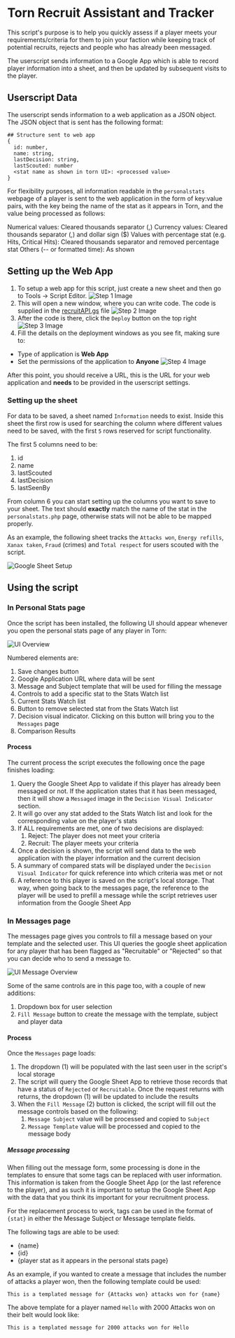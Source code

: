 # Torn Recruit Assistant and Tracker

This script's purpose is to help you quickly assess if a player meets your requirements/criteria for them to join your
faction while keeping track of potential recruits, rejects and people who has already been messaged.

The userscript sends information to a Google App which is able to record player information into a sheet, and then be 
updated by subsequent visits to the player.

## Userscript Data

The userscript sends information to a web application as a JSON object. The JSON object that is sent has the following format:
```
## Structure sent to web app
{
  id: number,
  name: string,
  lastDecision: string,
  lastScouted: number
  <stat name as shown in torn UI>: <processed value>
}
```

For flexibility purposes, all information readable in the `personalstats` webpage of a player is sent to the web application
in the form of key:value pairs, with the key being the name of the stat as it appears in Torn, and the value being processed as follows:

Numerical values: Cleared thousands separator (,)
Currency values: Cleared thousands separator (,) and dollar sign ($)
Values with percentage stat (e.g. Hits, Critical Hits): Cleared thousands separator and removed percentage stat
Others (-- or formatted time): As shown

## Setting up the Web App

1. To setup a web app for this script, just create a new sheet and then go to Tools -> Script Editor.
![Step 1 Image](images/step1.png)
1. This will open a new window, where you can write code. The code is supplied in the [recruitAPI.gs](recruitAPI.gs) file
![Step 2 Image](images/step2.png)
1. After the code is there, click the `Deploy` button on the top right 
![Step 3 Image](images/step3.png)
1. Fill the details on the deployment windows as you see fit, making sure to:
* Type of application is **Web App**
* Set the permissions of the application to **Anyone**
![Step 4 Image](images/step4.png)

After this point, you should receive a URL, this is the URL for your web application and **needs** to be provided in 
the userscript settings.

### Setting up the sheet

For data to be saved, a sheet named `Information` needs to exist. Inside this sheet the first row is used for searching
the column where different values need to be saved, with the first `5` rows reserved for script functionality.

The first 5 columns need to be:
1. id
1. name
1. lastScouted
1. lastDecision
1. lastSeenBy

From column 6 you can start setting up the columns you want to save to your sheet. The text should **exactly** match the
name of the stat in the `personalstats.php` page, otherwise stats will not be able to be mapped properly.

As an example, the following sheet tracks the `Attacks won`, `Energy refills`, `Xanax taken`, `Fraud` (crimes) 
and `Total respect` for users scouted with the script. 

![Google Sheet Setup](images/sheetsetup.png)

## Using the script

### In Personal Stats page

Once the script has been installed, the following UI should appear whenever you open the personal stats page of any player
in Torn:

![UI Overview](images/ui1.png)

Numbered elements are:
1. Save changes button
1. Google Application URL where data will be sent
1. Message and Subject template that will be used for filling the message
1. Controls to add a specific stat to the Stats Watch list
1. Current Stats Watch list
1. Button to remove selected stat from the Stats Watch list
1. Decision visual indicator. Clicking on this button will bring you to the `Messages` page
1. Comparison Results

#### Process

The current process the script executes the following once the page finishes loading:

1. Query the Google Sheet App to validate if this player has already been messaged or not. If the application states 
that it has been messaged, then it will show a `Messaged` image in the `Decision Visual Indicator` section.
1. It will go over any stat added to the Stats Watch list and look for the corresponding value on the player's stats
1. If ALL requirements are met, one of two decisions are displayed:
    1. Reject: The player does not meet your criteria
    1. Recruit: The player meets your criteria
1. Once a decision is shown, the script will send data to the web application with the player information and the 
current decision
1. A summary of compared stats will be displayed under the `Decision Visual Indicator` for quick reference into which 
criteria was met or not
1. A reference to this player is saved on the script's local storage. That way, when going back to the messages page,
the reference to the player will be used to prefill a message while the script retrieves user information from the
Google Sheet App

### In Messages page

The messages page gives you controls to fill a message based on your template and the selected user. This UI queries the
google sheet application for any player that has been flagged as "Recruitable" or "Rejected" so that you can decide who
to send a message to.

![UI Message Overview](images/ui2.png)
 
Some of the same controls are in this page too, with a couple of new additions:

1. Dropdown box for user selection
1. `Fill Message` button to create the message with the template, subject and player data

#### Process

Once the `Messages` page loads:

1. The dropdown (1) will be populated with the last seen user in the script's local storage
1. The script will query the Google Sheet App to retrieve those records that have a status of `Rejected` or `Recruitable`.
 Once the request returns with returns, the dropdown (1) will be updated to include the results
1. When the `Fill Message` (2) button is clicked, the script will fill out the message controls based on the following:
    1. `Message Subject` value will be processed and copied to `Subject`
    1. `Message Template` value will be processed and copied to the message body
    
##### Message processing

When filling out the message form, some processing is done in the templates to ensure that some tags can be replaced with
user information. This information is taken from the Google Sheet App (or the last reference to the player), and as such
it is important to setup the Google Sheet App with the data that you think its important for your recruitment process.

For the replacement process to work, tags can be used in the format of `{stat}` in either the Message Subject or 
Message template fields.

The following tags are able to be used:
* {name}
* {id}
* {player stat as it appears in the personal stats page}

 As an example, if you wanted to create a message that includes the number of attacks a player won, then the following 
 template could be used:
 
 `This is a templated message for {Attacks won} attacks won for {name}`
 
 The above template for a player named `Hello` with 2000 Attacks won on their belt would look like:
 
 `This is a templated message for 2000 attacks won for Hello`